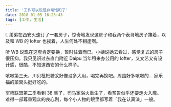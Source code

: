 ```yaml
---
title: '工作可以说是非常饱和了'
date: 2018-01-05 16:25:43
tags: [工作, 生活]
---
```


L 弟弟在西安火速订了一套房子，惊奇地发现这房子和我两个表哥地房子挨着，以及和 WB 的 lofter 也挨着，人生何处不相逢啊。

听 WB 说现在这套肯定要换，暂时住着而已。小姨说她去看过，感觉复式的房子很压抑。我只见识过东直门附近 Daipu 当年租来办公用的 lofter，又文艺又有设计感，很酷，不知道西安的什么样子。

咳嗽第三天，川贝枇杷糖浆好像没多大用，喝完再换吧。周围好多咳嗽的...
家乐福的菜窝头挺好吃的。

军师联盟第二季看到 38 集了，司马家浴火重生了，看预告似乎还要走火入魔。
难得一部尊重观众的良心剧，每个小人物的眼里都写着「我在认真演」一般。


